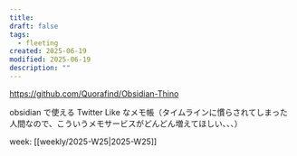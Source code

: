 ```yaml
---
title: 
draft: false
tags:
  - fleeting
created: 2025-06-19
modified: 2025-06-19
description: ""
---
```

https://github.com/Quorafind/Obsidian-Thino

obsidian で使える Twitter Like なメモ帳（タイムラインに慣らされてしまった人間なので、こういうメモサービスがどんどん増えてほしい、、、）

week: [[weekly/2025-W25|2025-W25]]
